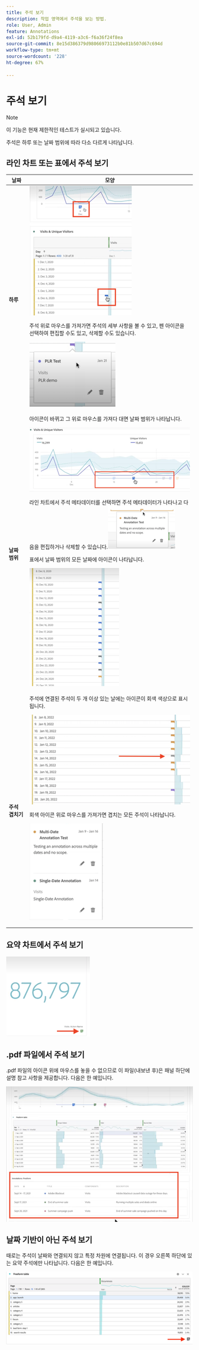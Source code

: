 ```yaml
---
title: 주석 보기
description: 작업 영역에서 주석을 보는 방법.
role: User, Admin
feature: Annotations
exl-id: 52b179fd-d9a4-4119-a3c6-f6a36f24f8ea
source-git-commit: 8e15d386379d98066973112b0e81b507d67c694d
workflow-type: tm+mt
source-wordcount: '228'
ht-degree: 67%

---
```


# 주석 보기

>[!NOTE]
>
>이 기능은 현재 제한적인 테스트가 실시되고 있습니다.

주석은 하루 또는 날짜 범위에 따라 다소 다르게 나타납니다.

## 라인 차트 또는 표에서 주석 보기

| 날짜 | 모양 |
| --- | --- |
| **하루** | ![](assets/single-day.png)<p>주석 위로 마우스를 가져가면 주석의 세부 사항을 볼 수 있고, 펜 아이콘을 선택하여 편집할 수도 있고, 삭제할 수도 있습니다.<p> ![](assets/hover.png) |
| **날짜 범위** | 아이콘이 바뀌고 그 위로 마우스를 가져다 대면 날짜 범위가 나타납니다.<p>![](assets/multi-day.png)<p>라인 차트에서 주석 메타데이터를 선택하면 주석 메타데이터가 나타나고 다음을 편집하거나 삭제할 수 있습니다.![](assets/multi-hover.png)<p>표에서 날짜 범위의 모든 날짜에 아이콘이 나타납니다.<p>![](assets/multi-day-table.png) |
| **주석 겹치기** | 주석에 연결된 주석이 두 개 이상 있는 날에는 아이콘이 회색 색상으로 표시됩니다.<p>![](assets/grey.png)<p>회색 아이콘 위로 마우스를 가져가면 겹치는 모든 주석이 나타납니다.<p>![](assets/overlap.png) |

## 요약 차트에서 주석 보기

![](assets/ann-summary.png)

## .pdf 파일에서 주석 보기

.pdf 파일의 아이콘 위에 마우스를 놓을 수 없으므로 이 파일(내보낸 후)은 패널 하단에 설명 참고 사항을 제공합니다. 다음은 한 예입니다.

![](assets/ann-pdf.png)

## 날짜 기반이 아닌 주석 보기

때로는 주석이 날짜와 연결되지 않고 특정 차원에 연결됩니다. 이 경우 오른쪽 하단에 있는 요약 주석에만 나타납니다. 다음은 한 예입니다.

![](assets/non-date.png)
